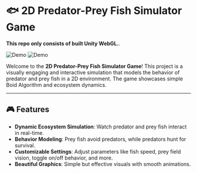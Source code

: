 # 🐟 2D Predator-Prey Fish Simulator Game

**This repo only consists of built Unity WebGL.**.

![Demo](public/fish-1.gif)
![Demo](public/fish-2.gif)

Welcome to the **2D Predator-Prey Fish Simulator Game**! This project is a visually engaging and interactive simulation that models the behavior of predator and prey fish in a 2D environment. The game showcases simple Boid Algorithm and ecosystem dynamics.

---

## 🎮 Features

- **Dynamic Ecosystem Simulation**: Watch predator and prey fish interact in real-time.
- **Behavior Modeling**: Prey fish avoid predators, while predators hunt for survival.
- **Customizable Settings**: Adjust parameters like fish speed, prey field vision, toggle on/off behavior, and more.
- **Beautiful Graphics**: Simple but effective visuals with smooth animations.
